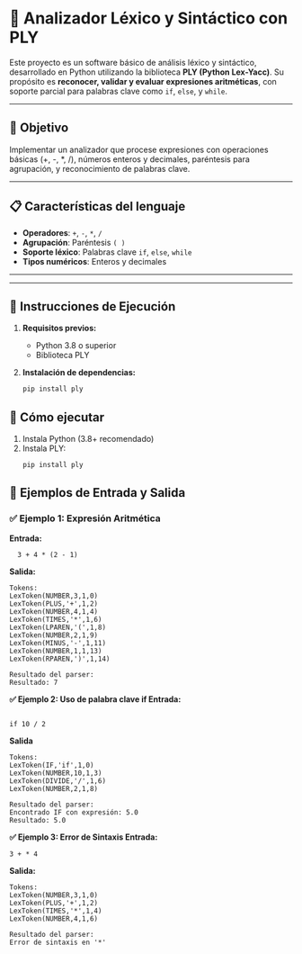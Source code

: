 # 🧠 Analizador Léxico y Sintáctico con PLY

Este proyecto es un software básico de análisis léxico y sintáctico, desarrollado en Python utilizando la biblioteca **PLY (Python Lex-Yacc)**. Su propósito es **reconocer, validar y evaluar expresiones aritméticas**, con soporte parcial para palabras clave como `if`, `else`, y `while`.

---

## 🎯 Objetivo

Implementar un analizador que procese expresiones con operaciones básicas (+, -, *, /), números enteros y decimales, paréntesis para agrupación, y reconocimiento de palabras clave.

---

## 📋 Características del lenguaje

- **Operadores**: `+`, `-`, `*`, `/`
- **Agrupación**: Paréntesis `( )`
- **Soporte léxico**: Palabras clave `if`, `else`, `while`
- **Tipos numéricos**: Enteros y decimales

---

---

## 🚀 Instrucciones de Ejecución

1. **Requisitos previos:**
   - Python 3.8 o superior
   - Biblioteca PLY

2. **Instalación de dependencias:**

   ```bash
   pip install ply

## 🚀 Cómo ejecutar

1. Instala Python (3.8+ recomendado)
2. Instala PLY:
   ```bash
   pip install ply

## 🧪 Ejemplos de Entrada y Salida

### ✅ Ejemplo 1: Expresión Aritmética

**Entrada:**
 ```text 
   3 + 4 * (2 - 1)
 ```
**Salida:**
 ```text
Tokens:
LexToken(NUMBER,3,1,0)
LexToken(PLUS,'+',1,2)
LexToken(NUMBER,4,1,4)
LexToken(TIMES,'*',1,6)
LexToken(LPAREN,'(',1,8)
LexToken(NUMBER,2,1,9)
LexToken(MINUS,'-',1,11)
LexToken(NUMBER,1,1,13)
LexToken(RPAREN,')',1,14)

Resultado del parser:
Resultado: 7
 ```

**✅ Ejemplo 2: Uso de palabra clave if
Entrada:**

 ```text

if 10 / 2

 ```
**Salida**
 ```text
Tokens:
LexToken(IF,'if',1,0)
LexToken(NUMBER,10,1,3)
LexToken(DIVIDE,'/',1,6)
LexToken(NUMBER,2,1,8)

Resultado del parser:
Encontrado IF con expresión: 5.0
Resultado: 5.0
 ```
**✅ Ejemplo 3: Error de Sintaxis
Entrada:**

 ```text
3 + * 4
 ```
**Salida:**

 ```text
Tokens:
LexToken(NUMBER,3,1,0)
LexToken(PLUS,'+',1,2)
LexToken(TIMES,'*',1,4)
LexToken(NUMBER,4,1,6)

Resultado del parser:
Error de sintaxis en '*'

